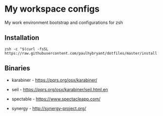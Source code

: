 # My workspace configs

My work environment bootstrap and configurations for zsh

## Installation

    zsh -c "$(curl -fsSL https://raw.githubusercontent.com/paulhybryant/dotfiles/master/install.zsh)"

## Binaries

- karabiner - https://pqrs.org/osx/karabiner/

- seil - https://pqrs.org/osx/karabiner/seil.html.en

- spectable - https://www.spectacleapp.com/

- synergy - http://synergy-project.org/
